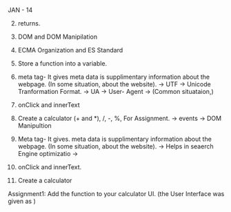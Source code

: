 JAN - 14

2. returns.
3. DOM and DOM Manipilation 
4. ECMA Organization and ES Standard
6. Store a function into a variable.

1. meta tag- It gives meta data is supplimentary information
about the webpage. (In some situation, about the website).
-> UTF -> Unicode Tranformation Format.
-> UA -> User- Agent -> (Common situataion,)

1. onClick and innerText
1. Create a calculator (+ and *), /, -, %, For
Assignment.
-> events
-> DOM Manipultion

1. Meta tag- It  gives. meta data is supplimentary information
about the webpage. (In some situation, about the website).
-> Helps in seaerch Engine optimizatio
->
1. onClick and innerText.
1. Create a calculator


Assignment1: Add  the function to your calculator UI. (the User  Interface was given as )
